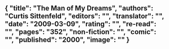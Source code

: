 {
 "title": "The Man of My Dreams",
 "authors": "Curtis Sittenfeld",
 "editors": "",
 "translator": "",
 "date": "2009-03-09",
 "rating": "",
 "re-read": "",
 "pages": "352",
 "non-fiction": "",
 "comic": "",
 "published": "2000",
 "image": ""
}
---

